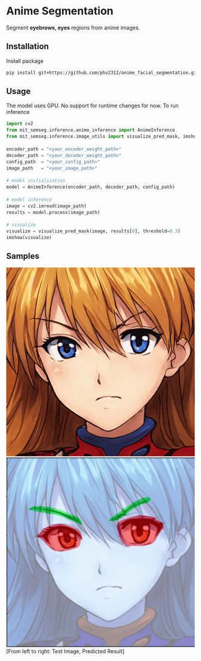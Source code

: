 # Anime Segmentation
Segment **eyebrows, eyes** regions from anime images. 

## Installation
Install package
```bash
pip install git+https://github.com/phv2312/anime_facial_segmentation.git
```

## Usage
The model uses GPU. No support for runtime changes for now. To run inference
```python
import cv2
from mit_semseg.inference.anime_inference import AnimeInference
from mit_semseg.inference.image_utils import visualize_pred_mask, imshow

encoder_path = "<your_encoder_weight_path>"
decoder_path = "<your_decoder_weight_path>"
config_path  = "<your_config_path>"
image_path   = "<your_image_path>"

# model initialization
model = AnimeInference(encoder_path, decoder_path, config_path)

# model inference
image = cv2.imread(image_path)
results = model.process(image_path)

# visualize
visualize = visualize_pred_mask(image, results[0], threshold=0.3)
imshow(visualize)
```

## Samples
<img src="samples/sample.png" width="900"/>
<img src="samples/exptected_output.png" width="900"/>
[From left to right: Test Image, Predicted Result]
